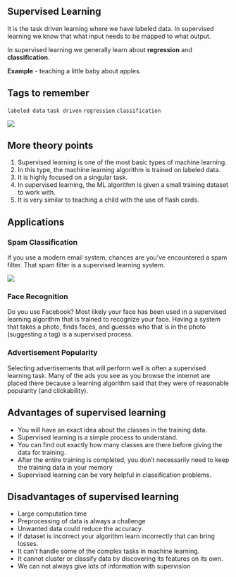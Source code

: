 ## Supervised Learning
It is the task driven learning where we have labeled data. In supervised learning we know that what input needs to be mapped to what output.

In supervised learning we generally learn about **regression** and **classification**.

**Example** - teaching a little baby about apples.
## Tags to remember
`labeled data` `task driven` `regression` `classification`

<img src = 'https://miro.medium.com/max/345/0*JH_V-umH_NVEipy2'/>

## More theory points 
1. Supervised learning is one of the most basic types of machine learning.
2. In this type, the machine learning algorithm is trained on labeled data.
3. It is highly focused on a singular task.
4. In supervised learning, the ML algorithm is given a small training dataset to work with.
5. It is very similar to teaching a child with the use of flash cards.

## Applications

### Spam Classification
If you use a modern email system, chances are you’ve encountered a spam filter. That spam filter is a supervised learning system.

<img src = 'https://miro.medium.com/max/602/0*HiYUvvLyUjB5_IbU'/>

### Face Recognition
Do you use Facebook? Most likely your face has been used in a supervised learning algorithm that is trained to recognize your face. Having a system that takes a photo, finds faces, and guesses who that is in the photo (suggesting a tag) is a supervised process.

### Advertisement Popularity
Selecting advertisements that will perform well is often a supervised learning task. Many of the ads you see as you browse the internet are placed there because a learning algorithm said that they were of reasonable popularity (and clickability).

## Advantages of supervised learning
- You will have an exact idea about the classes in the training data.
- Supervised learning is a simple process to understand.
- You can find out exactly how many classes are there before giving the data for training.
- After the entire training is completed, you don’t necessarily need to keep the training data in your memory
- Supervised learning can be very helpful in classification problems.
  
## Disadvantages of supervised learning
- Large computation time
- Preprocessing of data is always a challenge
- Unwanted data could reduce the accuracy.
- If dataset is incorrect your algorithm learn incorrectly that can bring losses.
- It can’t handle some of the complex tasks in machine learning.
- It cannot cluster or classify data by discovering its features on its own.
- We can not always give lots of information with supervision
  
